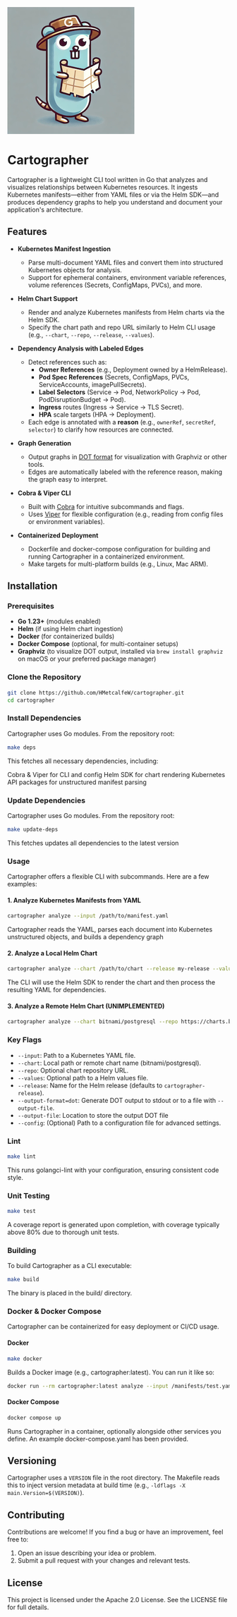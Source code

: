 ![cart-gopher logo](assets/CartographerMain.png)

# Cartographer

Cartographer is a lightweight CLI tool written in Go that analyzes and visualizes relationships between Kubernetes resources. It ingests Kubernetes manifests—either from YAML files or via the Helm SDK—and produces dependency graphs to help you understand and document your application's architecture.

## Features

- **Kubernetes Manifest Ingestion**  
  - Parse multi-document YAML files and convert them into structured Kubernetes objects for analysis.
  - Support for ephemeral containers, environment variable references, volume references (Secrets, ConfigMaps, PVCs), and more.

- **Helm Chart Support**  
  - Render and analyze Kubernetes manifests from Helm charts via the Helm SDK.
  - Specify the chart path and repo URL similarly to Helm CLI usage (e.g., `--chart`, `--repo`, `--release`, `--values`).

- **Dependency Analysis with Labeled Edges**  
  - Detect references such as:
    - **Owner References** (e.g., Deployment owned by a HelmRelease).
    - **Pod Spec References** (Secrets, ConfigMaps, PVCs, ServiceAccounts, imagePullSecrets).
    - **Label Selectors** (Service → Pod, NetworkPolicy → Pod, PodDisruptionBudget → Pod).
    - **Ingress** routes (Ingress → Service → TLS Secret).
    - **HPA** scale targets (HPA → Deployment).
  - Each edge is annotated with a **reason** (e.g., `ownerRef`, `secretRef`, `selector`) to clarify how resources are connected.

- **Graph Generation**  
  - Output graphs in [DOT format](https://graphviz.org/) for visualization with Graphviz or other tools.
  - Edges are automatically labeled with the reference reason, making the graph easy to interpret.

- **Cobra & Viper CLI**  
  - Built with [Cobra](https://github.com/spf13/cobra) for intuitive subcommands and flags.
  - Uses [Viper](https://github.com/spf13/viper) for flexible configuration (e.g., reading from config files or environment variables).

- **Containerized Deployment**  
  - Dockerfile and docker-compose configuration for building and running Cartographer in a containerized environment.
  - Make targets for multi-platform builds (e.g., Linux, Mac ARM).

## Installation

### Prerequisites

- **Go 1.23+** (modules enabled)
- **Helm** (if using Helm chart ingestion)
- **Docker** (for containerized builds)
- **Docker Compose** (optional, for multi-container setups)
- **Graphviz** (to visualize DOT output, installed via `brew install graphviz` on macOS or your preferred package manager)

### Clone the Repository

```bash
git clone https://github.com/HMetcalfeW/cartographer.git
cd cartographer
```

### Install Dependencies
Cartographer uses Go modules. From the repository root:

```bash
make deps
```
This fetches all necessary dependencies, including:

Cobra & Viper for CLI and config
Helm SDK for chart rendering
Kubernetes API packages for unstructured manifest parsing

### Update Dependencies
Cartographer uses Go modules. From the repository root:

```bash
make update-deps
```
This fetches updates all dependencies to the latest version

### Usage
Cartographer offers a flexible CLI with subcommands. Here are a few examples:

#### 1. Analyze Kubernetes Manifests from YAML

```bash
cartographer analyze --input /path/to/manifest.yaml
```
Cartographer reads the YAML, parses each document into Kubernetes unstructured objects, and builds a dependency graph

#### 2. Analyze a Local Helm Chart

```bash
cartographer analyze --chart /path/to/chart --release my-release --values values.yaml
```
The CLI will use the Helm SDK to render the chart and then process the resulting YAML for dependencies.

#### 3. Analyze a Remote Helm Chart (UNIMPLEMENTED)

```bash
cartographer analyze --chart bitnami/postgresql --repo https://charts.bitnami.com/bitnami --release my-db
```

### Key Flags

- `--input`: Path to a Kubernetes YAML file.
- `--chart`: Local path or remote chart name (bitnami/postgresql).
- `--repo`: Optional chart repository URL.
- `--values`: Optional path to a Helm values file.
- `--release`: Name for the Helm release (defaults to `cartographer-release`).
- `--output-format=dot`: Generate DOT output to stdout or to a file with `--output-file`.
- `--output-file`: Location to store the output DOT file
- `--config`: (Optional) Path to a configuration file for advanced settings.

### Lint

```bash
make lint
```
This runs golangci-lint with your configuration, ensuring consistent code style.

### Unit Testing

```bash
make test
```
A coverage report is generated upon completion, with coverage typically above 80% due to thorough unit tests.

### Building
To build Cartographer as a CLI executable:
```bash
make build
```
The binary is placed in the build/ directory.

### Docker & Docker Compose
Cartographer can be containerized for easy deployment or CI/CD usage.

#### Docker
```bash
make docker
```
Builds a Docker image (e.g., cartographer:latest). You can run it like so:
```bash
docker run --rm cartographer:latest analyze --input /manifests/test.yaml
```

#### Docker Compose
```bash
docker compose up
```
Runs Cartographer in a container, optionally alongside other services you define. An example docker-compose.yaml has been provided.

## Versioning
Cartographer uses a `VERSION` file in the root directory. The Makefile reads this to inject version metadata at build time (e.g., `-ldflags -X main.Version=$(VERSION)`).

## Contributing
Contributions are welcome! If you find a bug or have an improvement, feel free to:

1. Open an issue describing your idea or problem.
2. Submit a pull request with your changes and relevant tests.

## License
This project is licensed under the Apache 2.0 License. See the LICENSE file for full details.